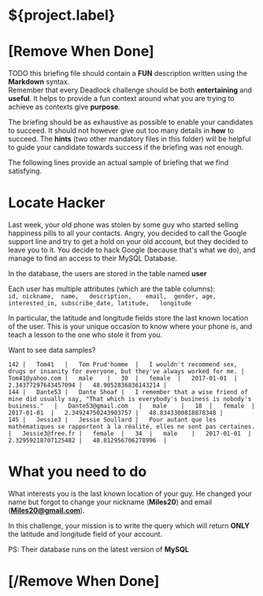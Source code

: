 # ${project.label}

# [Remove When Done]
TODO this briefing file should contain a **FUN** description written using the **Markdown** syntax.  
Remember that every Deadlock challenge should be both **entertaining** and **useful**. It helps to provide a fun context around what you are trying to achieve as contexts give **purpose**.

The briefing should be as exhaustive as possible to enable your candidates to succeed. It should not however give out too many details in **how** to succeed. The **hints** (two other mandatory files in this folder) will be helpful to guide your candidate towards success if the briefing was not enough.

The following lines provide an actual sample of briefing that we find satisfying.


# Locate Hacker

Last week, your old phone was stolen by some guy who started selling happiness pills to all your contacts.
Angry, you decided to call the Google support line and try to get a hold on your old account, but they decided to leave you to it. You decide to hack Google (because that's what we do), and manage to find an access to their MySQL Database.

In the database, the users are stored in the table named **user**

Each user has multiple attributes (which are the table columns):  
`id, nickname,	name,	description,	email,	gender,	age, interested_in,	subscribe_date,	latitude,	longitude`

In particular, the latitude and longitude fields store the last known location of the user. This is your unique occasion to know where your phone is, and teach a lesson to the one who stole it from you.

Want to see data samples?
```
142	|	Tom41	|	Tom Prud'homme	|	I wouldn't recommend sex, drugs or insanity for everyone, but they've always worked for me.	|	Tom41@yahoo.com	|	male	|	30	|	female	|	2017-01-01	|	2.34377297643457094	|	48.9052836836143214	|
144	|	Dante53	|	Dante Shoaf	|	I remember that a wise friend of mine did usually say, "That which is everybody's business is nobody's business."	|	Dante53@gmail.com	|	male	|	18	|	female	|	2017-01-01	|	2.34924750243903757	|	48.8343300818878348	|
145	|	Jessie3	|	Jessie Soullard	|	Pour autant que les mathématiques se rapportent à la réalité, elles ne sont pas certaines.	|	Jessie3@free.fr	|	female	|	34	|	male	|	2017-01-01	|	2.32959218707125482	|	48.812956706278996	|
```

# What you need to do

What interests you is the last known location of your guy.
He changed your name but forgot to change your nickname (**Miles20**) and email (**Miles20@gmail.com**).

In this challenge, your mission is to write the query which will return **ONLY** the latitude and longitude field of your account.

PS: Their database runs on the latest version of **MySQL**

# [/Remove When Done]
